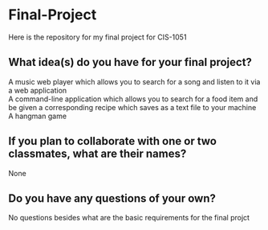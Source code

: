 # Final-Project
Here is the repository for my final project for CIS-1051

## What idea(s) do you have for your final project?

A music web player which allows you to search for a song and listen to it via a web application <br/>
A command-line application which allows you to search for a food item and be given a corresponding recipe which saves as a text file to your machine
A hangman game

## If you plan to collaborate with one or two classmates, what are their names?

None      

## Do you have any questions of your own?
No questions besides what are the basic requirements for the final projct
